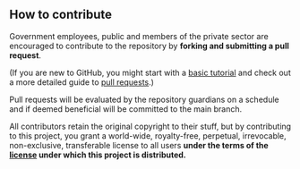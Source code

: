 ## How to contribute
Government employees, public and members of the private sector are encouraged to contribute to the repository by **forking and submitting a pull request**. 

(If you are new to GitHub, you might start with a [basic tutorial](https://help.github.com/articles/set-up-git) and check out a more detailed guide to [pull requests](https://help.github.com/articles/using-pull-requests/).)

Pull requests will be evaluated by the repository guardians on a schedule and if deemed beneficial will be committed to the main branch.

All contributors retain the original copyright to their stuff, but by contributing to this project, you grant a world-wide, royalty-free, perpetual, irrevocable, non-exclusive, transferable license to all users **under the terms of the [license](LICENSE) under which this project is distributed.**
